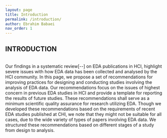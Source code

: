 ```yaml
---
layout: page
title: Introduction
permalink: /introduction/
author: Ebrahim Babaei
nav_order: 1
---
```

## INTRODUCTION
<br>
Our findings in a systematic review[--] on EDA publications in HCI, highlight severe issues with how EDA data has been collected and analysed by the HCI community. In this
page, we propose a set of recommendations for improving practices for designing and conducting studies involving
the analysis of EDA data. Our recommendations focus on the issues of highest concern in previous EDA studies in HCI
and provide a template for reporting the results of future studies. These recommendations shall serve as a minimum
scientific quality assurance for research utilizing EDA. Though we developed these recommendations based on the
requirements of recent EDA studies published at CHI, we note that they might not be suitable for all cases, due to the
wide variety of types of papers involving EDA data. We structured these recommendations based on different stages of
a study from design to analysis.